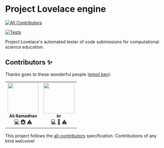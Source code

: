 # Project Lovelace engine
<!-- ALL-CONTRIBUTORS-BADGE:START - Do not remove or modify this section -->
[![All Contributors](https://img.shields.io/badge/all_contributors-1-orange.svg?style=flat-square)](#contributors-)
<!-- ALL-CONTRIBUTORS-BADGE:END -->

[![Tests](https://github.com/project-lovelace/lovelace-engine/actions/workflows/ci.yml/badge.svg)](https://github.com/project-lovelace/lovelace-engine/actions/workflows/ci.yml)

Project Lovelace's automated tester of code submissions for computational science education.

## Contributors ✨

Thanks goes to these wonderful people ([emoji key](https://allcontributors.org/docs/en/emoji-key)):

<!-- ALL-CONTRIBUTORS-LIST:START - Do not remove or modify this section -->
<!-- prettier-ignore-start -->
<!-- markdownlint-disable -->
<table>
  <tr>
    <td align="center"><a href="http://aliramadhan.me"><img src="https://avatars.githubusercontent.com/u/20099589?v=4?s=100" width="100px;" alt=""/><br /><sub><b>Ali Ramadhan</b></sub></a><br /><a href="https://github.com/project-lovelace/lovelace-engine/commits?author=ali-ramadhan" title="Code">💻</a> <a href="#infra-ali-ramadhan" title="Infrastructure (Hosting, Build-Tools, etc)">🚇</a> <a href="https://github.com/project-lovelace/lovelace-engine/commits?author=ali-ramadhan" title="Tests">⚠️</a></td>
    <td align="center"><a href="https://github.com/basimr"><img src="https://avatars.githubusercontent.com/u/9298270?v=4?s=100" width="100px;" alt=""/><br /><sub><b>br</b></sub></a><br /><a href="https://github.com/project-lovelace/lovelace-engine/commits?author=basimr" title="Code">💻</a> <a href="#ideas-basimr" title="Ideas, Planning, & Feedback">🤔</a> <a href="https://github.com/project-lovelace/lovelace-engine/commits?author=basimr" title="Tests">⚠️</a></td>
  </tr>
</table>

<!-- markdownlint-restore -->
<!-- prettier-ignore-end -->

<!-- ALL-CONTRIBUTORS-LIST:END -->

This project follows the [all-contributors](https://github.com/all-contributors/all-contributors) specification. Contributions of any kind welcome!

